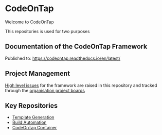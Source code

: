 # CodeOnTap

Welcome to CodeOnTap

This repositories is used for two purposes

## Documentation of the CodeOnTap Framework

Published to: https://codeontap.readthedocs.io/en/latest/

## Project Management

[High level issues](https://github.com/codeontap/codeontap/issues) for the framework are raised in this repository and tracked through the [organisation project boards](https://github.com/orgs/codeontap/projects)

## Key Repositories

- [Template Generation](https://github.com/codeontap/gen3)
- [Build Automation](https://github.com/codeontap/gen3-automation)
- [CodeOnTap Container](https://github.com/codeontap/docker-gen3)